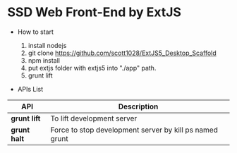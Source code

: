 # SSD Web Front-End by ExtJS
- How to start
    1. install nodejs
    2. git clone https://github.com/scott1028/ExtJS5_Desktop_Scaffold
    3. npm install
    4. put extjs folder with extjs5 into "./app" path.
    5. grunt lift

- APIs List

API | Description
--- | ---
**grunt lift**      | To lift development server
**grunt halt**      | Force to stop development server by kill ps named grunt
